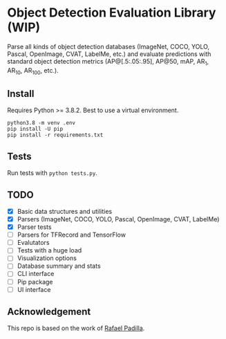 # Object Detection Evaluation Library (WIP)
Parse all kinds of object detection databases (ImageNet, COCO, YOLO, Pascal, OpenImage, CVAT, LabelMe, etc.) and evaluate predictions with standard object detection metrics (AP@[.5:.05:.95], AP@50, mAP, AR<sub>1</sub>, AR<sub>10</sub>, AR<sub>100</sub>, etc.).

## Install
Requires Python >= 3.8.2. Best to use a virtual environment.

```console
python3.8 -m venv .env
pip install -U pip
pip install -r requirements.txt
```

## Tests
Run tests with `python tests.py`.

## TODO
- [x] Basic data structures and utilities
- [x] Parsers (ImageNet, COCO, YOLO, Pascal, OpenImage, CVAT, LabelMe)
- [x] Parser tests
- [ ] Parsers for TFRecord and TensorFlow
- [ ] Evalutators
- [ ] Tests with a huge load
- [ ] Visualization options
- [ ] Database summary and stats
- [ ] CLI interface
- [ ] Pip package
- [ ] UI interface

## Acknowledgement
This repo is based on the work of [Rafael Padilla](https://github.com/rafaelpadilla/review_object_detection_metrics).